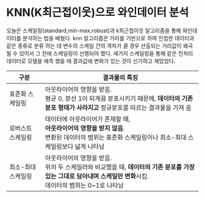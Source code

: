 # KNN(K최근접이웃)으로 와인데이터 분석

오늘은 스케일링(standard,min-max,robust)과 k최근접이웃 알고리즘을 통해 와인데이터를 분석하는 법을 배웠다.
knn 알고리즘은 거리를 기반으로 하여 인접한 데이터과 같은 종류로 분류 하는 데 변수의 스케일 간의 격차가 클 경우 산출되는 거리값이 왜곡 될 수 있어서 그 전에 스케일링이 선행되야 했다.
세가지 스케일링을 통해 같은 전처리 데이터로 모델을 예측 했을 때 결과값에 변화가 있는 것이 신기하고 재밌었다. 




|구분|결과물의 특징|
|-|-|
|표준화 스케일링|아웃라이어의 영향을 받음.<br>평균 0, 분산 1이 되게끔 분포시키기 때문에, **데이터의 기존 분포 형태가 사라지고** 정규분포를 따르는 결과물을 가져 옴|
|로버스트 스케일링|데이터에 아웃라이어가 존재할 때,<br> **아웃라이어의 영향을 받지 않음**.<br>변환된 데이터의 범위는 표준화 스케일링이나 최소-최대 스케일링보다 넓게 나타남|
|최소-최대 스케일링|아웃라이어의 영향을 받음.<br>위의 두 스케일러와 비교했을 때, **데이터의 기존 분포를 가장 있는 그대로 담아내며 스케일만 변화**시킴.<br>데이터의 범위는 0~1로 나타남|
